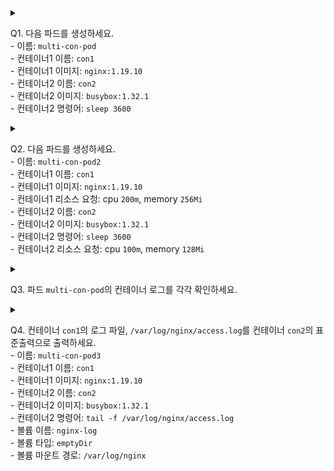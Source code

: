 <details>
<summary>

Q1. 다음 파드를 생성하세요.
<br> - 이름: `multi-con-pod`
<br> - 컨테이너1 이름: `con1`
<br> - 컨테이너1 이미지: `nginx:1.19.10`
<br> - 컨테이너2 이름: `con2`
<br> - 컨테이너2 이미지: `busybox:1.32.1`
<br> - 컨테이너2 명령어: `sleep 3600`
</summary>

```yaml
apiVersion: v1
kind: Pod
metadata:
  name: multi-con-pod
spec:
  containers:
  - name: con1
    image: nginx:1.19.10
  - name: con2
    image: busybox:1.32.1
    command:
    - sleep
    - "3600"
```
</details>

<details>
<summary>

Q2. 다음 파드를 생성하세요.
<br> - 이름: `multi-con-pod2`
<br> - 컨테이너1 이름: `con1`
<br> - 컨테이너1 이미지: `nginx:1.19.10`
<br> - 컨테이너1 리소스 요청: cpu `200m`, memory `256Mi`
<br> - 컨테이너2 이름: `con2`
<br> - 컨테이너2 이미지: `busybox:1.32.1`
<br> - 컨테이너2 명령어: `sleep 3600`
<br> - 컨테이너2 리소스 요청: cpu `100m`, memory `128Mi`

</summary>

```yaml
apiVersion: v1
kind: Pod
metadata:
  name: multi-con-pod2
spec:
  containers:
  - name: con1
    image: nginx:1.19.10
    resources:
      requests:
        cpu: 200m
        memory: 256Mi
  - name: con2
    image: busybox:1.32.1
    command:
    - sleep
    - "3600"
    resources:
      requests:
        cpu: 100m
        memory: 128Mi
```
</details>

<details>
<summary>

Q3. 파드 `multi-con-pod`의 컨테이너 로그를 각각 확인하세요.
</summary>

```sh
$ k logs multi-con-pod -c con1

$ k logs multi-con-pod -c con2
```

</details>

<details>

<summary>

Q4. 컨테이너 `con1`의 로그 파일, `/var/log/nginx/access.log`를 컨테이너 `con2`의 표준출력으로 출력하세요.
<br> - 이름: `multi-con-pod3`
<br> - 컨테이너1 이름: `con1`
<br> - 컨테이너1 이미지: `nginx:1.19.10`
<br> - 컨테이너2 이름: `con2`
<br> - 컨테이너2 이미지: `busybox:1.32.1`
<br> - 컨테이너2 명령어: `tail -f /var/log/nginx/access.log`
<br> - 볼륨 이름: `nginx-log`
<br> - 볼륨 타입: `emptyDir`
<br> - 볼륨 마운트 경로: `/var/log/nginx`

</summary>

```yaml
apiVersion: v1
kind: Pod
metadata:
  name: multi-con-pod3
spec:
  containers:
  - name: con1
    image: nginx:1.19.10
    volumeMounts:
    - name: nginx-log
      mountPath: /var/log/nginx
  - name: con2
    image: busybox:1.32.1
    command:
    - tail
    - -f
    - /var/log/nginx/access.log
    volumeMounts:
    - name: nginx-log
      mountPath: /var/log/nginx
  volumes:
  - name: nginx-log
    emptyDir: {}
```

```sh
# 파드로 요청
$ curl 172.16.25.1

# 컨테이너 로그 확인
$ k logs multi-con-pod3 -c con2
172.16.25.1 - - [03/Jun/2023:04:26:23 +0000] "GET / HTTP/1.1" 200 612 "-" "curl/7.68.0" "-"
```

<details>
<summary>

Q5. 파드 `multi-con-pod4`의 컨테이너 `con2`에서 `http://localhost` 요청 결과를 확인하세요.
<br> - 이름: `multi-con-pod4`
<br> - 컨테이너1 이름: `con1`
<br> - 컨테이너1 이미지: `nginx:1.19.10`
<br> - 컨테이너2 이름: `con2`
<br> - 컨테이너2 이미지: `busybox:1.32.1`
<br> - 컨테이너2 명령어: `sh -c "wget -qO - http://localhost && sleep 3600"`

</summary>

```yaml
apiVersion: v1
kind: Pod
metadata:
  name: multi-con-pod4
spec:
  containers:
  - name: con1
    image: nginx:1.19.10
  - name: con2
    image: busybox:1.32.1
    command:
    - sh
    - -c
    - "wget -qO - http://localhost && sleep 3600"
```

```sh
$ k logs multi-con-pod4 -c con2

# 직접 확인
$ k exec multi-con-pod4 -c con2 -it -- wget -qO - http://localhost
```

</details>
